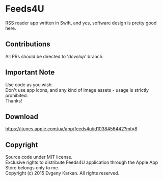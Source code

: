 Feeds4U
===========

RSS reader app written in Swift, and yes, software design is pretty good here.

## Contributions
All PRs should be directed to '_develop_' branch.

## Important Note      
Use code as you wish.   
Don't use app icons, and any kind of image assets - usage is strictly prohibited.    
Thanks! 

## Download
https://itunes.apple.com/ua/app/feeds4u/id1038456442?mt=8

## Copyright
Source code under MIT license.  
Exclusive rights to distribute Feeds4U application through the Apple App Store belongs only to me.    
Copyright (c) 2015 Evgeny Karkan. All rights reserved.
